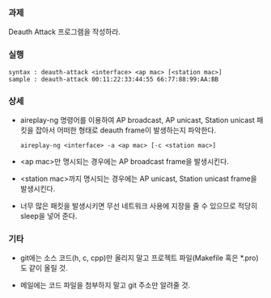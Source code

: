 ### 과제
Deauth Attack 프로그램을 작성하라.

### 실행
```
syntax : deauth-attack <interface> <ap mac> [<station mac>]
sample : deauth-attack 00:11:22:33:44:55 66:77:88:99:AA:BB
```

### 상세
* aireplay-ng 명령어를 이용하여 AP broadcast, AP unicast, Station unicast 패킷을 잡아서 어떠한 형태로 deauth frame이 발생하는지 파악한다.
  ```
  aireplay-ng <interface> -a <ap mac> [-c <station mac>]
  ```

* \<ap mac\>만 명시되는 경우에는 AP broadcast frame을 발생시킨다.

* \<station mac\>까지 명시되는 경우에는 AP unicast, Station unicast frame을 발생시킨다.

* 너무 많은 패킷을 발생시키면 무선 네트워크 사용에 지장을 줄 수 있으므로 적당히 sleep을 넣어 준다.

### 기타
* git에는 소스 코드(h, c, cpp)만 올리지 말고 프로젝트 파일(Makefile 혹은 *.pro)도 같이 올릴 것.

* 메일에는 코드 파일을 첨부하지 말고 git 주소만 알려줄 것.
